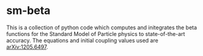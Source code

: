 # sm-beta

This is a collection of python code which computes and initegrates the beta functions for the Standard Model of Particle physics to state-of-the-art accuracy. The equations and initial coupling values used are [arXiv:1205.6497](http://arxiv.org/abs/1205.6497).
